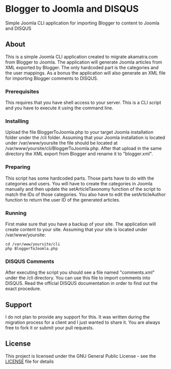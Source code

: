 # Blogger to Joomla and DISQUS
Simple Joomla CLI application for importing Blogger to content to Joomla and DISQUS

## About

This is a simple Joomla CLI application created to migrate akamatra.com from Blogger to Joomla. The application will generate Joomla articles from XML exported by Blogger. The only hardcoded part is the categories and the user mappings. As a bonus the application will also generate an XML file for importing Blogger comments to DISQUS.

### Prerequisites

This requires that you have shell access to your server. This is a CLI script and you have to execute it using the command line.

### Installing

Upload the file BloggerToJoomla.php to your target Joomla installation folder under the /cli folder. Assuming that your Joomla installation is located under /var/www/yoursite the file should be located at /var/www/yoursite/cli/BloggerToJoomla.php. After that upload in the same directory the XML export from Blogger and rename it to "blogger.xml".

### Preparing

This script has some hardcoded parts. Those parts have to do with the categories and users. You will have to create the categories in Joomla manually and then update the setArticleTaxonomy function of the script to match the IDs of those categories. You also have to edit the setArticleAuthor function to return the user ID of the generated articles.

### Running

First make sure that you have a backup of your site. The application will create content to your site. Assuming that your site is located under /var/www/yoursite:
```
cd /var/www/yoursite/cli
php BloggerToJoomla.php
```

### DISQUS Comments

After executing the script you should see a file named "comments.xml" under the /cli directory. You can use this file to import comments into DISQUS. Read the official DISQUS documentation in order to find out the exact procedure. 

## Support

I do not plan to provide any support for this. It was written during the migration process for a client and I just wanted to share it. You are always free to fork it or submit your pull requests.

## License

This project is licensed under the GNU General Public License - see the [LICENSE](LICENSE) file for details


